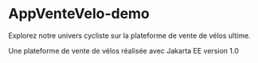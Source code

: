 # AppVenteVelo-demo
Explorez notre univers cycliste sur la plateforme de vente de vélos ultime.

Une plateforme de vente de vélos réalisée avec Jakarta EE version 1.0
